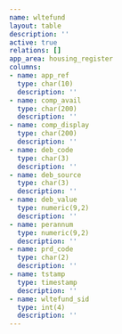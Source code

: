 ```yaml
---
name: wltefund
layout: table
description: ''
active: true
relations: []
app_area: housing_register
columns:
- name: app_ref
  type: char(10)
  description: ''
- name: comp_avail
  type: char(200)
  description: ''
- name: comp_display
  type: char(200)
  description: ''
- name: deb_code
  type: char(3)
  description: ''
- name: deb_source
  type: char(3)
  description: ''
- name: deb_value
  type: numeric(9,2)
  description: ''
- name: perannum
  type: numeric(9,2)
  description: ''
- name: prd_code
  type: char(2)
  description: ''
- name: tstamp
  type: timestamp
  description: ''
- name: wltefund_sid
  type: int(4)
  description: ''
---
```


